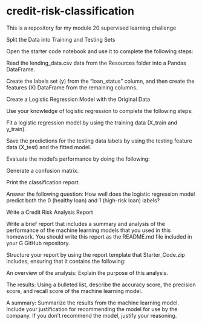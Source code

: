 # credit-risk-classification
This is a repository for my module 20 supervised learning challenge

Split the Data into Training and Testing Sets

  Open the starter code notebook and use it to complete the following steps:

  Read the lending_data.csv data from the Resources folder into a Pandas DataFrame.

  Create the labels set (y) from the “loan_status” column, and then create the features (X) DataFrame from the remaining columns.


Create a Logistic Regression Model with the Original Data

  Use your knowledge of logistic regression to complete the following steps:

  Fit a logistic regression model by using the training data (X_train and y_train).

  Save the predictions for the testing data labels by using the testing feature data (X_test) and the fitted model.

  Evaluate the model’s performance by doing the following:

  Generate a confusion matrix.

  Print the classification report.

  Answer the following question: How well does the logistic regression model predict both the 0 (healthy loan) and 1 (high-risk loan) labels?



Write a Credit Risk Analysis Report

  Write a brief report that includes a summary and analysis of the performance of the machine learning models that you used in this homework. You should write this report as the README.md file included in your G    GitHub repository.

  Structure your report by using the report template that Starter_Code.zip includes, ensuring that it contains the following:

  An overview of the analysis: Explain the purpose of this analysis.

  The results: Using a bulleted list, describe the accuracy score, the precision score, and recall score of the machine learning model.

  A summary: Summarize the results from the machine learning model. Include your justification for recommending the model for use by the company. If you don’t recommend the model, justify your reasoning.
